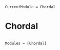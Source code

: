```@meta
CurrentModule = Chordal
```

# Chordal

```@index
```

```@autodocs
Modules = [Chordal]
```
